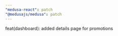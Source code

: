```yaml
---
"medusa-react": patch
"@medusajs/medusa": patch
---
```


feat(dashboard): added details page for promotions
